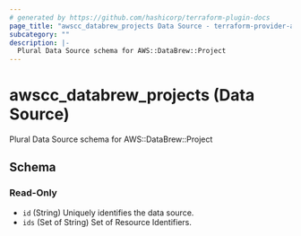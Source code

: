 ```yaml
---
# generated by https://github.com/hashicorp/terraform-plugin-docs
page_title: "awscc_databrew_projects Data Source - terraform-provider-awscc"
subcategory: ""
description: |-
  Plural Data Source schema for AWS::DataBrew::Project
---
```


# awscc_databrew_projects (Data Source)

Plural Data Source schema for AWS::DataBrew::Project



<!-- schema generated by tfplugindocs -->
## Schema

### Read-Only

- `id` (String) Uniquely identifies the data source.
- `ids` (Set of String) Set of Resource Identifiers.
